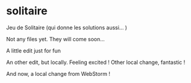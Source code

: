 # solitaire
Jeu de Solitaire (qui donne les solutions aussi... )

Not any files yet. They will come soon...

A little edit just for fun

An other edit, but locally. Feeling excited ! 
Other local change, fantastic ! 

And now, a local change from WebStorm !
